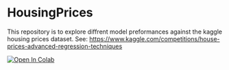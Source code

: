 # HousingPrices

This repository is to explore diffrent model preformances against the kaggle housing prices dataset.
See: https://www.kaggle.com/competitions/house-prices-advanced-regression-techniques

[![Open In Colab](https://colab.research.google.com/assets/colab-badge.svg)](https://colab.research.google.com/drive/1Pi7staIgEKSfYEh0hgkA-Vy_PDAxkimS?usp=sharing)

